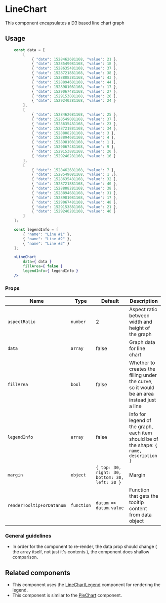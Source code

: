 LineChart
===

This component encapsulates a D3 based line chart graph

## Usage

```jsx
	const data = [
		[
			{ "date": 1528462681168, "value": 21 },
			{ "date": 1528549081168, "value": 18 },
			{ "date": 1528635481168, "value": 37 },
			{ "date": 1528721881168, "value": 38 },
			{ "date": 1528808281168, "value": 43 },
			{ "date": 1528894681168, "value": 44 },
			{ "date": 1528981081168, "value": 17 },
			{ "date": 1529067481168, "value": 27 },
			{ "date": 1529153881168, "value": 26 },
			{ "date": 1529240281168, "value": 24 }
		],
		[
			{ "date": 1528462681168, "value": 25 },
			{ "date": 1528549081168, "value": 37 },
			{ "date": 1528635481168, "value": 23 },
			{ "date": 1528721881168, "value": 34 },
			{ "date": 1528808281168, "value": 3 },
			{ "date": 1528894681168, "value": 4 },
			{ "date": 1528981081168, "value": 1 },
			{ "date": 1529067481168, "value": 9 },
			{ "date": 1529153881168, "value": 20 },
			{ "date": 1529240281168, "value": 16 }
		],
		[
			{ "date": 1528462681168, "value": 7 },
			{ "date": 1528549081168, "value": 1 ;},
			{ "date": 1528635481168, "value": 32 },
			{ "date": 1528721881168, "value": 40 },
			{ "date": 1528808281168, "value": 38 },
			{ "date": 1528894681168, "value": 31 },
			{ "date": 1528981081168, "value": 17 },
			{ "date": 1529067481168, "value": 48 },
			{ "date": 1529153881168, "value": 21 },
			{ "date": 1529240281168, "value": 46 }
		]
	];

	const legendInfo = [
		{ "name": "Line #1" },
		{ "name": "Line #2" },
		{ "name": "Line #3" }
	];

	<LineChart
		data={ data }
		fillArea={ false }
		legendInfo={ legendInfo }
	/>
```

### Props

Name | Type | Default | Description
--- | --- | --- | ---
`aspectRatio` | `number` | 2 | Aspect ratio between width and height of the graph
`data` | `array` | false | Graph data for line chart
`fillArea` | `bool` | false | Whether to creates the filling under the curve, so it would be an area instead just a line
`legendInfo` | `array` | false | Info for legend of the graph, each item should be of the shape: `{ name, description }`
`margin` | `object` | `{ top: 30, right: 30, bottom: 30, left: 30 }` | Margin
`renderTooltipForDatanum` | `function` | `datum => datum.value` | Function that gets the tooltip content from data object

### General guidelines

* In order for the component to re-render, the data prop should change ( the array itself, not just it's contents ), the component does shallow comparison.


## Related components

* This component uses the [LineChartLegend](./legend) component for rendering the legend.
* This component is similar to the [PieChart](./pie-chart) component.
